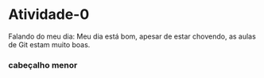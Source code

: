 # Atividade-0
Falando do meu dia:
Meu dia está bom, apesar de estar chovendo, as aulas de Git estam muito boas.

### cabeçalho menor

